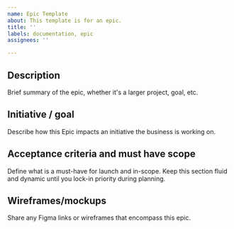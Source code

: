 ```yaml
---
name: Epic Template
about: This template is for an epic.
title: ''
labels: documentation, epic
assignees: ''

---
```


## Description
Brief summary of the epic, whether it's a larger project, goal, etc.

## Initiative / goal
Describe how this Epic impacts an initiative the business is working on.

## Acceptance criteria and must have scope
Define what is a must-have for launch and in-scope. Keep this section fluid and dynamic until you lock-in priority during planning.

## Wireframes/mockups
Share any Figma links or wireframes that encompass this epic.
